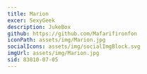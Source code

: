 ```yaml
---
title: Marion
excer: SexyGeek
description: JukeBox
github: https://github.com/Mafarifironfon
iconPath: assets/img/Marion.jpg
socialIcons: assets/img/socialImgBlock.svg
imgUrl: assets/img/Marion.jpg
sid: 83010-07-05
---
```


